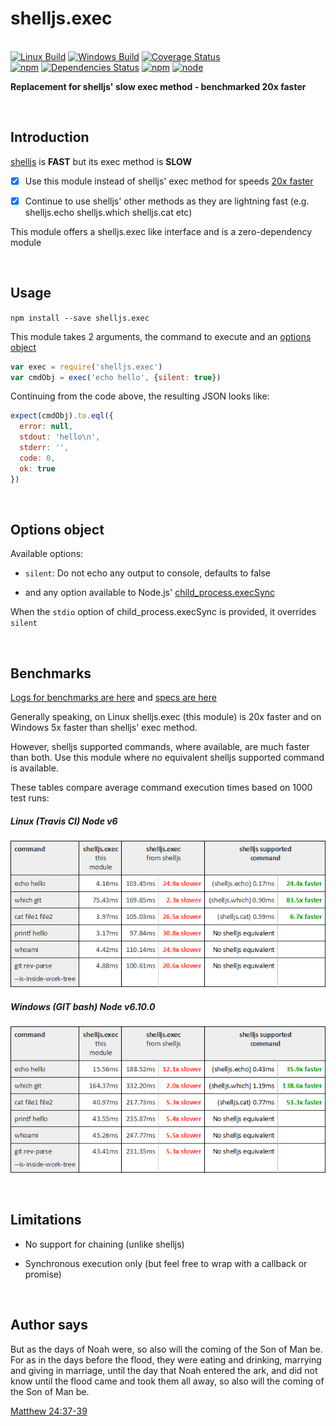 # shelljs.exec

<br>[![Linux Build](https://img.shields.io/travis/danday74/shelljs.exec/master.svg?label=linux)](https://travis-ci.org/danday74/shelljs.exec)
[![Windows Build](https://img.shields.io/appveyor/ci/danday74/shelljs-exec/master.svg?label=windows)](https://ci.appveyor.com/project/danday74/shelljs-exec)
[![Coverage Status](https://coveralls.io/repos/github/danday74/shelljs.exec/badge.svg)](https://coveralls.io/github/danday74/shelljs.exec)
<br>[![npm](https://img.shields.io/npm/v/shelljs.exec.svg)](https://www.npmjs.com/package/shelljs.exec)
[![Dependencies Status](https://david-dm.org/danday74/shelljs.exec/status.svg)](https://david-dm.org/danday74/shelljs.exec)
[![npm](https://img.shields.io/npm/dm/shelljs.exec.svg)](https://www.npmjs.com/package/shelljs.exec)
[![node](https://img.shields.io/node/v/shelljs.exec.svg)](https://www.npmjs.com/package/shelljs.exec)

**Replacement for shelljs' slow exec method - benchmarked 20x faster**



<br>

## Introduction

[shelljs](https://www.npmjs.com/package/shelljs) is **FAST** but its exec method is **SLOW**

- [x] Use this module instead of shelljs' exec method for speeds [20x faster](#benchmarks)

- [x] Continue to use shelljs' other methods as they are lightning fast (e.g. shelljs.echo shelljs.which shelljs.cat etc)

This module offers a shelljs.exec like interface and is a zero-dependency module



<br>

## Usage

```npm install --save shelljs.exec```

This module takes 2 arguments, the command to execute and an [options object](#options-object)

```javascript 1.5
var exec = require('shelljs.exec')
var cmdObj = exec('echo hello', {silent: true})
```

Continuing from the code above, the resulting JSON looks like:

```javascript 1.5
expect(cmdObj).to.eql({
  error: null,
  stdout: 'hello\n',
  stderr: '',
  code: 0,
  ok: true
})
```



<br>

## Options object

Available options:

* `silent`: Do not echo any output to console, defaults to false

* and any option available to Node.js' [child_process.execSync](https://nodejs.org/api/child_process.html#child_process_child_process_execsync_command_options)

When the `stdio` option of child_process.execSync is provided, it overrides `silent`



<br>

## Benchmarks

[Logs for benchmarks are here](https://travis-ci.org/danday74/shelljs.exec) and [specs are here](test/benchmarks/benchmarks.spec.js)

Generally speaking, on Linux shelljs.exec (this module) is 20x faster and on Windows 5x faster than shelljs' exec method.

However, shelljs supported commands, where available, are much faster than both. Use this module where no equivalent shelljs supported command is available.

These tables compare average command execution times based on 1000 test runs:

##### Linux (Travis CI) Node v6

![Linux benchmarks](images/linux.png "Linux (Travis CI) Node v6")

##### Windows (GIT bash) Node v6.10.0

![Windows benchmarks](images/windows.png "Windows (GIT bash) Node v6.10.0")



<br>

## Limitations

* No support for chaining (unlike shelljs)

* Synchronous execution only (but feel free to wrap with a callback or promise)



<br>

## Author says

But as the days of Noah were, so also will the coming of the Son of Man be. For as in the days before the flood, they were eating and drinking, marrying and giving in marriage, until the day that Noah entered the ark, and did not know until the flood came and took them all away, so also will the coming of the Son of Man be.

[Matthew 24:37-39](https://www.biblegateway.com/passage/?search=Matthew+24%3A37-39&version=NKJV)



<br><br><br><br><br>
